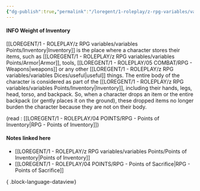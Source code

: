 ```yaml
---
{"dg-publish":true,"permalink":"/loregent/1-roleplay/z-rpg-variables/variables-points/weight-of-inventory/"}
---
```


#### INFO Weight of Inventory

[[LOREGENT/1 - ROLEPLAY/z RPG variables/variables Points/Inventory\|Inventory]] is the place where a character stores their items, such as [[LOREGENT/1 - ROLEPLAY/z RPG variables/variables Points/Armor\|Armor]], tools, [[LOREGENT/1 - ROLEPLAY/05 COMBAT/RPG - Weapons\|weapons]] or any other [[LOREGENT/1 - ROLEPLAY/z RPG variables/variables Dices/useful\|useful]] things. The entire body of the character is considered as part of the [[LOREGENT/1 - ROLEPLAY/z RPG variables/variables Points/Inventory\|Inventory]], including their hands, legs, head, torso, and backpack. So, when a character drops an item or the entire backpack (or gently places it on the ground), these dropped items no longer burden the character because they are not on their body.

(read : [[LOREGENT/1 - ROLEPLAY/04 POINTS/RPG - Points of Inventory\|RPG - Points of Inventory]])

#### Notes linked here

- [[LOREGENT/1 - ROLEPLAY/z RPG variables/variables Points/Points of Inventory\|Points of Inventory]]
- [[LOREGENT/1 - ROLEPLAY/04 POINTS/RPG - Points of Sacrifice\|RPG - Points of Sacrifice]]

{ .block-language-dataview}
